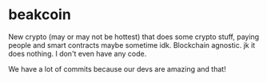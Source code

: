 # beakcoin
New crypto (may or may not be hottest) that does some crypto stuff, paying people and smart contracts maybe sometime idk. Blockchain agnostic. jk it does nothing. I don't even have any code.

We have a lot of commits because our devs are amazing and that!

